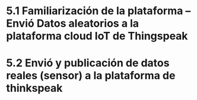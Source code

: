 # 5.1 Familiarización de la plataforma – Envió Datos aleatorios a la plataforma cloud IoT de Thingspeak
# 5.2 Envió y publicación de datos reales (sensor) a la plataforma de thinkspeak
